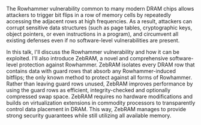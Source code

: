 The Rowhammer vulnerability common to many modern DRAM chips allows attackers to trigger bit flips in a row of memory cells by repeatedly accessing the adjacent rows at high frequencies. As a result, attackers can corrupt sensitive data structures (such as page tables, cryptographic keys, object pointers, or even instructions in a program), and circumvent all existing defenses even if no software-level vulnerabilities are present.  

In this talk, I'll discuss the Rowhammer vulnerability and how it can be exploited. I'll also introduce ZebRAM, a novel and comprehensive software-level protection against Rowhammer. ZebRAM isolates every DRAM row that contains data with guard rows that absorb any Rowhammer-induced bitflips; the only known method to protect against all forms of Rowhammer. Rather than leaving guard rows unused, ZebRAM improves performance by using the guard rows as efficient, integrity-checked and optionally compressed swap space. ZebRAM requires no hardware modifications and builds on virtualization extensions in commodity processors to transparently control data placement in DRAM. This way, ZebRAM manages to provide strong security guarantees while still utilizing all available memory.
